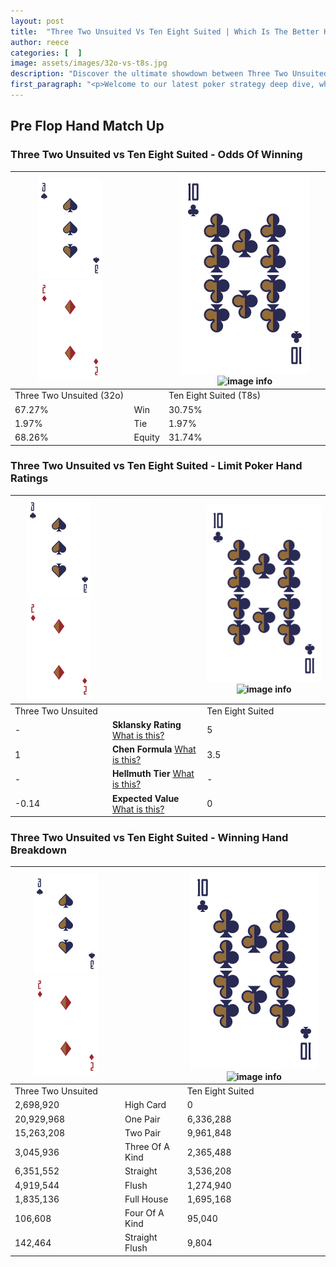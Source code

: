 ```yaml
---
layout: post
title:  "Three Two Unsuited Vs Ten Eight Suited | Which Is The Better Hand In Poker? A Complete Guide"
author: reece
categories: [  ]
image: assets/images/32o-vs-t8s.jpg
description: "Discover the ultimate showdown between Three Two Unsuited and Ten Eight Suited in poker! Uncover the odds, strategies, and scenarios where one hand triumphs over the other. Get ready to up your poker game with this thrilling analysis."
first_paragraph: "<p>Welcome to our latest poker strategy deep dive, where we're pitting two distinct hands against each other in a high-stakes showdown: Three Two Unsuited vs Ten Eight Suited.</p><p>In the dynamic world of poker, every decision counts, and knowing which hand holds the upper hand is key to your success at the table.</p><p>In this article, we'll dissect these two hands, explore the scenarios where one dominates the other, and equip you with the knowledge to make strategic choices that can tip the odds in your favor.</p><p>Get ready to unravel the intriguing dynamics of these poker hands and elevate your game to new heights.</p>"
---
```




[comment]: # (sp0)

## Pre Flop Hand Match Up

<div class="table hand-ratings" markdown="1"> 



### Three Two Unsuited vs Ten Eight Suited - Odds Of Winning


    
| ![image info](assets/images/hand1/3.png) ![image info](assets/images/hand1/2o.png) |  | ![image info](assets/images/hand2/T.png) ![image info](assets/images/hand2/8s.png) |
| -------- | -------- | -------- |
| Three Two Unsuited (32o) |  | Ten Eight Suited (T8s) |
| 67.27% | Win | 30.75% |
| 1.97% | Tie | 1.97% |
| 68.26% | Equity | 31.74% |




[comment]: # (sp1)



### Three Two Unsuited vs Ten Eight Suited - Limit Poker Hand Ratings


    
| ![image info](assets/images/hand1/3.png) ![image info](assets/images/hand1/2o.png) |  | ![image info](assets/images/hand2/T.png) ![image info](assets/images/hand2/8s.png) |
| -------- | -------- | -------- |
| Three Two Unsuited |  | Ten Eight Suited |
| - | **Sklansky Rating** [What is this?](/sklansky-rating-explained) | 5 |
| 1 | **Chen Formula** [What is this?](/chen-formula-explained) | 3.5 |
| - | **Hellmuth Tier** [What is this?](/Hellmuth-tier-explained) | - |
| -0.14 | **Expected Value** [What is this?](/expected-value-explained) | 0 |




[comment]: # (sp2)



### Three Two Unsuited vs Ten Eight Suited - Winning Hand Breakdown


    
| ![image info](assets/images/hand1/3.png) ![image info](assets/images/hand1/2o.png) |  | ![image info](assets/images/hand2/T.png) ![image info](assets/images/hand2/8s.png) |
| -------- | -------- | -------- |
| Three Two Unsuited |  | Ten Eight Suited |
| 2,698,920 | High Card | 0 |
| 20,929,968 | One Pair | 6,336,288 |
| 15,263,208 | Two Pair | 9,961,848 |
| 3,045,936 | Three Of A Kind | 2,365,488 |
| 6,351,552 | Straight | 3,536,208 |
| 4,919,544 | Flush | 1,274,940 |
| 1,835,136 | Full House | 1,695,168 |
| 106,608 | Four Of A Kind | 95,040 |
| 142,464 | Straight Flush | 9,804 |




[comment]: # (sp3)



</div>

[comment]: # (sp4)



[comment]: # (sp5)

